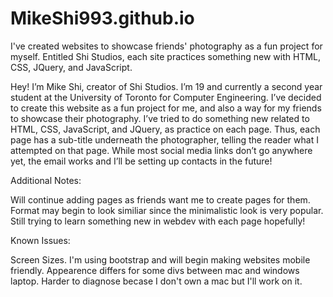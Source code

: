 # MikeShi993.github.io
I've created websites to showcase friends' photography as a fun project for myself. Entitled Shi Studios, each site practices something new with HTML, CSS, JQuery, and JavaScript.

Hey! I’m Mike Shi, creator of Shi Studios.
I’m 19 and currently a second year student at the University of Toronto for Computer Engineering.
I’ve decided to create this website as a fun project for me, and also a way for my friends to showcase their photography.
I’ve tried to do something new related to HTML, CSS, JavaScript, and JQuery, as practice on each page. 
Thus, each page has a sub-title underneath the photographer, telling the reader what I attempted on that page.
While most social media links don’t go anywhere yet, the email works and I’ll be setting up contacts in the future!

Additional Notes:

Will continue adding pages as friends want me to create pages for them.
Format may begin to look similiar since the minimalistic look is very popular.
Still trying to learn something new in webdev with each page hopefully!

Known Issues:

Screen Sizes. I'm using bootstrap and will begin making websites mobile friendly.
Appearence differs for some divs between mac and windows laptop. Harder to diagnose becase I don't own a mac but I'll work on it.

